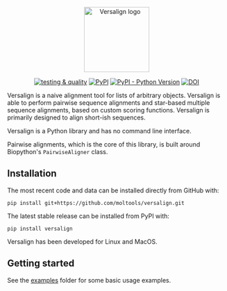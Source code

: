 <p align="center">
    <img
      src="https://raw.githubusercontent.com/moltools/versalign/main/logo.png"
      height="150"
      alt="Versalign logo"
    />  
</p>

<p align="center">
    <a href="https://github.com/moltools/versalign/actions/workflows/tests.yml">
      <img alt="testing & quality" src="https://github.com/moltools/versalign/actions/workflows/tests.yml/badge.svg" /></a>
    <a href="https://pypi.org/project/versalign">
      <img alt="PyPI" src="https://img.shields.io/pypi/v/versalign" /></a>
    <a href="https://pypi.org/project/versalign">
      <img alt="PyPI - Python Version" src="https://img.shields.io/pypi/pyversions/versalign" /></a>
    <a href="https://doi.org/10.5281/zenodo.17410570">
      <img src="https://zenodo.org/badge/DOI/10.5281/zenodo.17410570.svg" alt="DOI" /></a>
</p>

Versalign is a naive alignment tool for lists of arbitrary objects. Versalign is able to perform pairwise sequence alignments and star-based multiple sequence alignments, based on custom scoring functions. Versalign is primarily designed to align short-ish sequences.

Versalign is a Python library and has no command line interface.

Pairwise alignments, which is the core of this library, is built around Biopython's `PairwiseAligner` class.

## Installation

The most recent code and data can be installed directly from GitHub with:

```shell
pip install git+https://github.com/moltools/versalign.git
```

The latest stable release can be installed from PyPI with:

```shell
pip install versalign
```

Versalign has been developed for Linux and MacOS.

## Getting started

See the [examples](https://github.com/moltools/versalign/tree/main/examples) folder for some basic usage examples.
